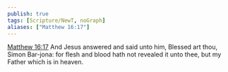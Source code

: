 ```yaml
---
publish: true
tags: [Scripture/NewT, noGraph]
aliases: ["Matthew 16:17"]
---
```

[Matthew 16:17](https://churchofjesuschrist.org/study/scriptures/nt/matt/16?lang=eng&id=p17#p17) And Jesus answered and said unto him, Blessed art thou, Simon Bar-jona: for flesh and blood hath not revealed it unto thee, but my Father which is in heaven.
